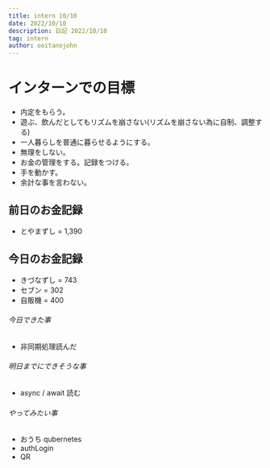 ```yaml
---
title: intern 10/10
date: 2022/10/10
description: 日記 2022/10/10
tag: intern
author: ooitanojohn
---
```


# インターンでの目標

- 内定をもらう。
- 遊ぶ、飲んだとしてもリズムを崩さない(リズムを崩さない為に自制、調整する)
- 一人暮らしを普通に暮らせるようにする。
- 無理をしない。
- お金の管理をする。記録をつける。
- 手を動かす。
- 余計な事を言わない。

## 前日のお金記録

- とやまずし = 1,390

## 今日のお金記録

- きづなずし = 743
- セブン = 302
- 自販機 = 400

###### 今日できた事

- 非同期処理読んだ

###### 明日までにできそうな事

- async / await 読む

###### やってみたい事

- おうち qubernetes
- authLogin
- QR
